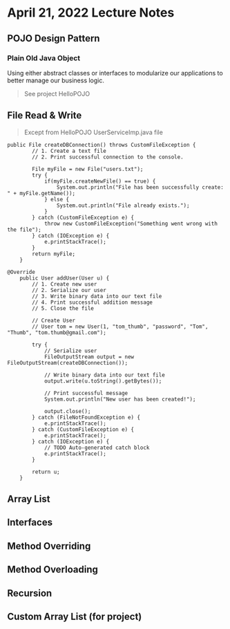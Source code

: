 # April 21, 2022 Lecture Notes

## POJO Design Pattern
### Plain Old Java Object
Using either abstract classes or interfaces to modularize our applications to better manage our business logic.
> See project HelloPOJO

## File Read & Write
> Except from HelloPOJO UserServiceImp.java file

```
public File createDBConnection() throws CustomFileException {
		// 1. Create a text file
		// 2. Print successful connection to the console.
		
		File myFile = new File("users.txt");
		try {
			if(myFile.createNewFile() == true) {
				System.out.println("File has been successfully create: " + myFile.getName());
			} else {
				System.out.println("File already exists.");
			}
		} catch (CustomFileException e) {
			throw new CustomFileException("Something went wrong with the file");
		} catch (IOException e) {
			e.printStackTrace();
		}
		return myFile;
	}
	
@Override
	public User addUser(User u) {
		// 1. Create new user
		// 2. Serialize our user
		// 3. Write binary data into our text file
		// 4. Print successful addition message
		// 5. Close the file
		
		// Create User
		// User tom = new User(1, "tom_thumb", "password", "Tom", "Thumb", "tom.thumb@gmail.com");

		try {
			// Serialize user
			FileOutputStream output = new FileOutputStream(createDBConnection());
			
			// Write binary data into our text file
			output.write(u.toString().getBytes());
			
			// Print successful message
			System.out.println("New user has been created!");
			
			output.close();
		} catch (FileNotFoundException e) {
			e.printStackTrace();
		} catch (CustomFileException e) {
			e.printStackTrace();
		} catch (IOException e) {
			// TODO Auto-generated catch block
			e.printStackTrace();
		}
		
		return u;
	}
```

## Array List
## Interfaces
## Method Overriding
## Method Overloading
## Recursion
## Custom Array List (for project)
